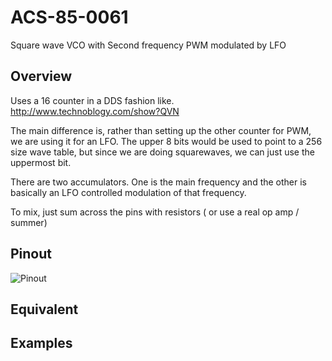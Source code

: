 # ACS-85-0061

Square wave VCO with Second frequency PWM modulated by LFO


## Overview

Uses a 16 counter in a DDS fashion like. http://www.technoblogy.com/show?QVN

The main difference is, rather than setting up the other counter for PWM, we are using it for an LFO.  The upper 8 bits would be used to point to a 256 size wave table, but since we are doing squarewaves, we can just use the uppermost bit.

There are two accumulators.  One is the main frequency and the other is basically an LFO controlled modulation of that frequency.

To mix, just sum across the pins with resistors  ( or use a real op amp / summer) 

## Pinout

![Pinout](https://github.com/robstave/ArduinoComponentSketches/blob/master/ACS-85%20ATTiny85%20sketches/ACS-85-0061/images/ACS-85-0061.png)
 

## Equivalent

 
## Examples
 
 
